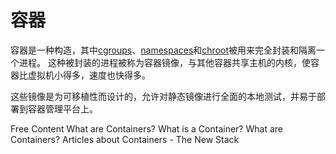 # 容器

容器是一种构造，其中[cgroups](https://en.wikipedia.org/wiki/Cgroups)、[namespaces](https://en.wikipedia.org/wiki/Linux_namespaces)和[chroot](https://en.wikipedia.org/wiki/Chroot)被用来完全封装和隔离一个进程。 这种被封装的进程被称为容器镜像，与其他容器共享主机的内核，使容器比虚拟机小得多，速度也快得多。

这些镜像是为可移植性而设计的，允许对静态镜像进行全面的本地测试，并易于部署到容器管理平台上。

<ResourceGroupTitle>Free Content</ResourceGroupTitle>
<BadgeLink colorScheme='yellow' badgeText='Read' href='https://cloud.google.com/learn/what-are-containers'>What are Containers?</BadgeLink>
<BadgeLink colorScheme='yellow' badgeText='Read' href='https://www.docker.com/resources/what-container/'>What is a Container?</BadgeLink>
<BadgeLink badgeText='Watch' href='https://www.youtube.com/playlist?list=PLawsLZMfND4nz-WDBZIj8-nbzGFD4S9oz'>What are Containers?</BadgeLink>
<BadgeLink colorScheme='yellow' badgeText='Read' href='https://thenewstack.io/category/containers/'>Articles about Containers - The New Stack</BadgeLink>
